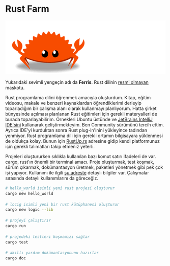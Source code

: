 # Rust Farm

![ferris.gif](ferris.gif)

Yukarıdaki sevimli yengeçin adı da __Ferris__. Rust dilinin [resmi olmayan](https://rustacean.net/) maskotu. 

Rust programlama dilini öğrenmek amacıyla oluşturdum. Kitap, eğitim videosu, makale ve benzeri kaynaklardan öğrendiklerimi derleyip toparladığım bir çalışma alanı olarak kullanmayı planlıyorum. Hatta şirket bünyesinde açılması planlanan Rust eğitimleri için gerekli materyalleri de burada toparlayabilirim. Örnekleri Ubuntu üstünde ve [JetBrains IntelliJ IDE'sini](https://www.jetbrains.com/idea/) kullanarak geliştirmekteyim. Ben Community sürümünü tercih ettim. Ayrıca IDE'yi kurduktan sonra Rust plug-in'inini yükleyince tadından yenmiyor. Rust programlama dili için gerekli ortamın bilgisayara yüklenmesi de oldukça kolay. Bunun için [RustUp.rs](https://rustup.rs/) adresine gidip kendi platformunuz için gerekli talimatları takip etmeniz yeterli. 

Projeleri oluştururken sıklıkla kullanılan bazı komut satırı ifadeleri de var. cargo, rust'ın önemli bir terminal amacı. Proje oluşturmak, test koşmak, sürüm çıkarmak, dokümantasyon üretmek, paketleri yönetmek gibi pek çok işi yapıyor. Kullanımı ile ilgili [şu adreste](https://doc.rust-lang.org/cargo/commands/index.html) detaylı bilgiler var. Çalışmalar sırasında detaylı kullanımlarını da göreceğiz.

```bash
# hello_world isimli yeni rust projesi oluşturur
cargo new hello_world

# locig isimli yeni bir rust kütüphanesi oluşturur
cargo new logic --lib

# projeyi çalıştırır
cargo run

# projedeki testleri koşmamızı sağlar
cargo test

# akıllı yardım dokümantasyonunu hazırlar
cargo doc
```
